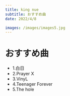 ```yaml
---
title: king nue
subtitle: おすすめ曲
date: 2022/4/8

images: /images/images5.jpg
---
```


# おすすめ曲

- 1.白日
- 2.Prayer X
- 3.VinyL
- 4.Teenager Forever
- 5.The hole
